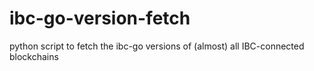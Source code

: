 # ibc-go-version-fetch
python script to fetch the ibc-go versions of (almost) all IBC-connected blockchains
